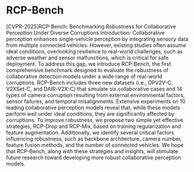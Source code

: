 # RCP-Bench
[CVPR-2025]RCP-Bench: Benchmarking Robustness for Collaborative Perception  Under Diverse Corruptions
Introduction:
Collaborative perception enhances single-vehicle perception by integrating sensory data from multiple connected vehicles. However, existing studies often assume ideal conditions, overlooking resilience to real-world challenges, such as adverse weather and sensor malfunctions, which is critical for safe deployment. To address this gap, we introduce RCP-Bench, the first comprehensive benchmark designed to evaluate the robustness of collaborative detection models under a wide range of real-world corruptions. RCP-Bench includes three new datasets (i.e., OPV2V-C, V2XSet-C, and DAIR-V2X-C) that simulate six collaborative cases and 14 types of camera corruption resulting from external environmental factors, sensor failures, and temporal misalignments. 
Extensive experiments on 10 leading collaborative perception models reveal that, while these models perform well under ideal conditions, they are significantly affected by corruptions. To improve robustness, we propose two simple yet effective strategies, RCP-Drop and RCP-Mix, based on training regularization and feature augmentation. Additionally, we identify several critical factors influencing robustness, such as backbone architecture, camera number, feature fusion methods, and the number of connected vehicles. We hope that RCP-Bench, along with these strategies and insights, will stimulate future research toward developing more robust collaborative perception models.
